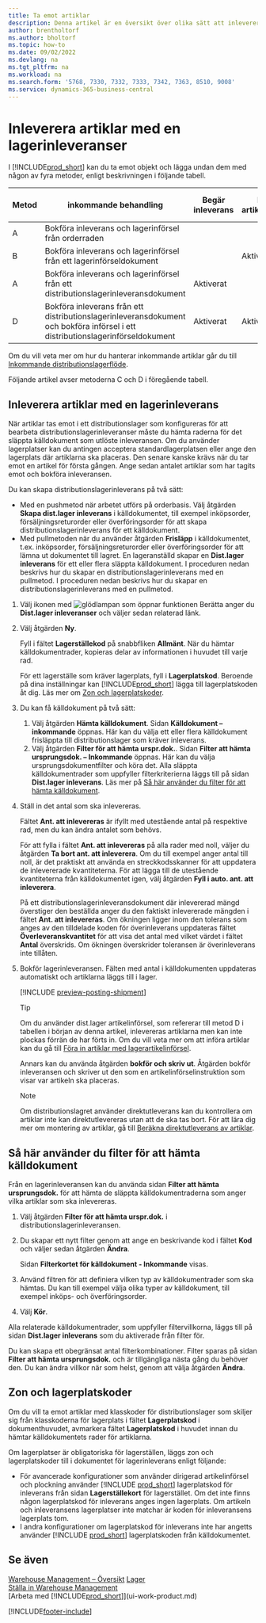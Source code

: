 ```yaml
---
title: Ta emot artiklar
description: Denna artikel är en översikt över olika sätt att inleverera artiklar på ett lagerställe med en distributionslagerinleverans.
author: brentholtorf
ms.author: bholtorf
ms.topic: how-to
ms.date: 09/02/2022
ms.devlang: na
ms.tgt_pltfrm: na
ms.workload: na
ms.search.form: '5768, 7330, 7332, 7333, 7342, 7363, 8510, 9008'
ms.service: dynamics-365-business-central
---
```

# Inleverera artiklar med en lagerinleveranser

I [!INCLUDE[prod_short](includes/prod_short.md)] kan du ta emot objekt och lägga undan dem med någon av fyra metoder, enligt beskrivningen i följande tabell.

|Metod|inkommande behandling|Begär inleverans|Begär artikelinförsel|Komplexitetsnivå (mer information på [Warehouse Management – översikt](design-details-warehouse-management.md))|  
|------------|---------------------|--------------|----------------|------------|  
|A|Bokföra inleverans och lagerinförsel från orderraden|||Ingen tilldelad distributionslageraktivitet.|  
|B|Bokföra inleverans och lagerinförsel från ett lagerinförseldokument||Aktiverat|Grundläggande: Order för order|  
|A|Bokföra inleverans och lagerinförsel från ett distributionslagerinleveransdokument|Aktiverat||Grundläggande: Konsoliderad inleverans-/utleveransbokföring för flera order.|  
|D|Bokföra inleverans från ett distributionslagerinleveransdokument och bokföra införsel i ett distributionslagerinförseldokument|Aktiverat|Aktiverat|Avancerat|  

Om du vill veta mer om hur du hanterar inkommande artiklar går du till [Inkommande distributionslagerflöde](design-details-inbound-warehouse-flow.md).

Följande artikel avser metoderna C och D i föregående tabell.

## Inleverera artiklar med en lagerinleverans

När artiklar tas emot i ett distributionslager som konfigureras för att bearbeta distributionslagerinleveranser måste du hämta raderna för det släppta källdokument som utlöste inleveransen. Om du använder lagerplatser kan du antingen acceptera standardlagerplatsen eller ange den lagerplats där artiklarna ska placeras. Den senare kanske krävs när du tar emot en artikel för första gången. Ange sedan antalet artiklar som har tagits emot och bokföra inleveransen.  

Du kan skapa distributionslagerinleverans på två sätt:

* Med en pushmetod när arbetet utförs på orderbasis. Välj åtgärden **Skapa dist.lager inleverans** i källdokumentet, till exempel inköpsorder, försäljningsreturorder eller överföringsorder för att skapa distributionslagerinleverans för ett källdokument.
* Med pullmetoden när du använder åtgärden **Frisläpp** i källdokumentet, t.ex. inköpsorder, försäljningsreturorder eller överföringsorder för att lämna ut dokumentet till lagret. En lageranställd skapar en **Dist.lager inleverans** för ett eller flera släppta källdokument. I proceduren nedan beskrivs hur du skapar en distributionslagerinleverans med en pullmetod. I proceduren nedan beskrivs hur du skapar en distributionslagerinleverans med en pullmetod.

1. Välj ikonen med ![glödlampan som öppnar funktionen Berätta](media/ui-search/search_small.png "Berätta för mig vad du vill göra") anger du **Dist.lager inleveranser** och väljer sedan relaterad länk.  
2. Välj åtgärden **Ny**.  

    Fyll i fältet **Lagerställekod** på snabbfliken **Allmänt**. När du hämtar källdokumentrader, kopieras delar av informationen i huvudet till varje rad.

    För ett lagerställe som kräver lagerplats, fyll i **Lagerplatskod**. Beroende på dina inställningar kan [!INCLUDE[prod_short](includes/prod_short.md)] lägga till lagerplatskoden åt dig. Läs mer om [Zon och lagerplatskoder](warehouse-how-receive-items.md#zone-and-bin-codes).  

3. Du kan få källdokument på två sätt:

    1. Välj åtgärden **Hämta källdokument**. Sidan **Källdokument – inkommande** öppnas. Här kan du välja ett eller flera källdokument frisläppta till distributionslager som kräver inleverans.
    2. Välj åtgärden **Filter för att hämta urspr.dok.**. Sidan **Filter att hämta ursprungsdok. – Inkommande** öppnas. Här kan du välja ursprungsdokumentfilter och köra det. Alla släppta källdokumentrader som uppfyller filterkriterierna läggs till på sidan **Dist.lager inleverans**. Läs mer på [Så här använder du filter för att hämta källdokument](warehouse-how-receive-items.md#how-to-use-filters-to-get-source-documents).

4. Ställ in det antal som ska inlevereras.

    Fältet **Ant. att inlevereras** är ifyllt med utestående antal på respektive rad, men du kan ändra antalet som behövs. 

    För att fylla i fältet **Ant. att inlevereras** på alla rader med noll, väljer du åtgärden **Ta bort ant. att inleverera**. Om du till exempel anger antal till noll, är det praktiskt att använda en streckkodsskanner för att uppdatera de inlevererade kvantiteterna. För att lägga till de utestående kvantiteterna från källdokumentet igen, välj åtgärden **Fyll i auto. ant. att inleverera**.  

    På ett distributionslagerinleveransdokument där inlevererad mängd överstiger den beställda anger du den faktiskt inlevererade mängden i fältet **Ant. att inlevereras**. Om ökningen ligger inom den tolerans som anges av den tilldelade koden för överinleverans uppdateras fältet **Överleveranskvantitet** för att visa det antal med vilket värdet i fältet **Antal** överskrids. Om ökningen överskrider toleransen är överinleverans inte tillåten.

5. Bokför lagerinleveransen. Fälten med antal i källdokumenten uppdateras automatiskt och artiklarna läggs till i lager.  

    [!INCLUDE [preview-posting-shipment](includes/preview-posting-shipment.md)]

    > [!TIP]
    > Om du använder dist.lager artikelinförsel, som refererar till metod D i tabellen i början av denna artikel, inlevereras artiklarna men kan inte plockas förrän de har förts in. Om du vill veta mer om att införa artiklar kan du gå till [Föra in artiklar med lagerartikelinförsel](warehouse-how-to-put-items-away-with-warehouse-put-aways.md).
    >
    > Annars kan du använda åtgärden **bokför och skriv ut**. Åtgärden bokför inleveransen och skriver ut den som en artikelinförselinstruktion som visar var artikeln ska placeras.

    > [!NOTE]  
    > Om distributionslagret använder direktutleverans kan du kontrollera om artiklar inte kan direktutlevereras utan att de ska tas bort. För att lära dig mer om montering av artiklar, gå till [Beräkna direktutleverans av artiklar](warehouse-how-to-cross-dock-items.md).

## Så här använder du filter för att hämta källdokument

Från en lagerinleveransen kan du använda sidan **Filter att hämta ursprungsdok.** för att hämta de släppta källdokumentraderna som anger vilka artiklar som ska inlevereras.

1. Välj åtgärden **Filter för att hämta urspr.dok.** i distributionslagerinleveransen.
2. Du skapar ett nytt filter genom att ange en beskrivande kod i fältet **Kod** och väljer sedan åtgärden **Ändra**.

    Sidan **Filterkortet för källdokument - Inkommande** visas.

3. Använd filtren för att definiera vilken typ av källdokumentrader som ska hämtas. Du kan till exempel välja olika typer av källdokument, till exempel inköps- och överföringsorder.
4. Välj **Kör**.  

Alla relaterade källdokumentrader, som uppfyller filtervillkorna, läggs till på sidan **Dist.lager inleverans** som du aktiverade från filter för.

Du kan skapa ett obegränsat antal filterkombinationer. Filter sparas på sidan **Filter att hämta ursprungsdok.** och är tillgängliga nästa gång du behöver den. Du kan ändra villkor när som helst, genom att välja åtgärden **Ändra**.

## Zon och lagerplatskoder

Om du vill ta emot artiklar med klasskoder för distributionslager som skiljer sig från klasskoderna för lagerplats i fältet **Lagerplatskod** i dokumenthuvudet, avmarkera fältet **Lagerplatskod** i huvudet innan du hämtar källdokumentets rader för artiklarna.  
<!-- TBD, table with comparison of various options-->

Om lagerplatser är obligatoriska för lagerställen, läggs zon och lagerplatskoder till i dokumentet för lagerinleverans enligt följande:

* För avancerade konfigurationer som använder dirigerad artikelinförsel och plockning använder [!INCLUDE [prod_short](includes/prod_short.md)] lagerplatskod för inleverans från sidan **Lagerställekort** för lagerstället. Om det inte finns någon lagerplatskod för inleverans anges ingen lagerplats. Om artikeln och inleveransens lagerplatser inte matchar är koden för inleveransens lagerplats tom.
* I andra konfigurationer om lagerplatskod för inleverans inte har angetts använder [!INCLUDE [prod_short](includes/prod_short.md)] lagerplatskoden från källdokumentet.

## Se även

[Warehouse Management – Översikt](design-details-warehouse-management.md)
[Lager](inventory-manage-inventory.md)  
[Ställa in Warehouse Management](warehouse-setup-warehouse.md)  
[Arbeta med [!INCLUDE[prod_short](includes/prod_short.md)]](ui-work-product.md)  

[!INCLUDE[footer-include](includes/footer-banner.md)]
